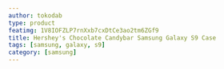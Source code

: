 ```yaml
---
author: tokodab
type: product
featimg: 1V8IOFZLP7rnXxb7cxDtCe3ao2tm6ZGf9
title: Hershey's Chocolate Candybar Samsung Galaxy S9 Case
tags: [samsung, galaxy, s9]
category: [samsung]
---
```

